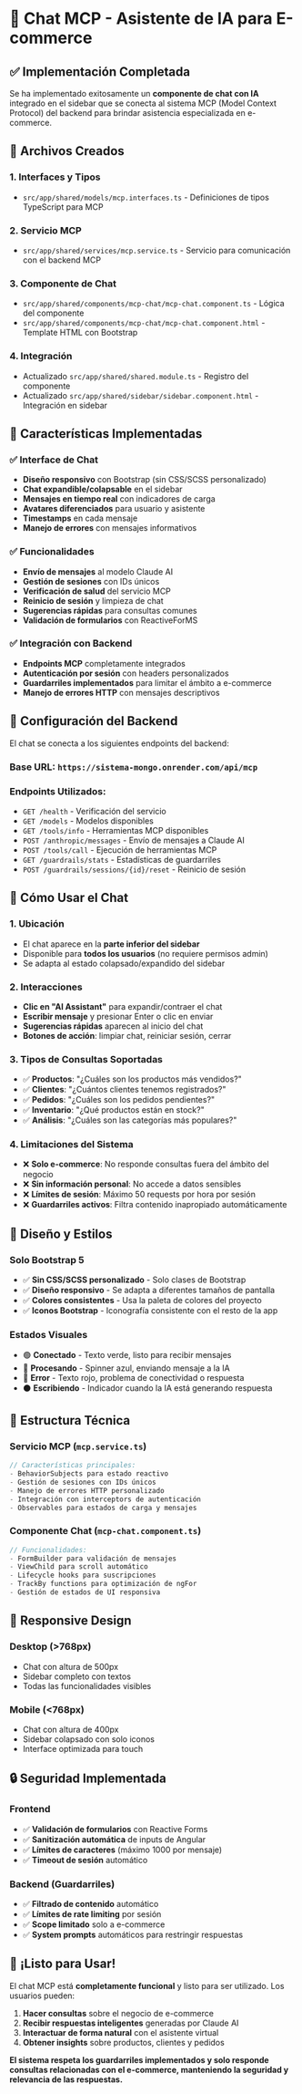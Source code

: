 # 🤖 Chat MCP - Asistente de IA para E-commerce

## ✅ Implementación Completada

Se ha implementado exitosamente un **componente de chat con IA** integrado en el sidebar que se conecta al sistema MCP (Model Context Protocol) del backend para brindar asistencia especializada en e-commerce.

## 📁 Archivos Creados

### 1. **Interfaces y Tipos**
- `src/app/shared/models/mcp.interfaces.ts` - Definiciones de tipos TypeScript para MCP

### 2. **Servicio MCP**
- `src/app/shared/services/mcp.service.ts` - Servicio para comunicación con el backend MCP

### 3. **Componente de Chat**
- `src/app/shared/components/mcp-chat/mcp-chat.component.ts` - Lógica del componente
- `src/app/shared/components/mcp-chat/mcp-chat.component.html` - Template HTML con Bootstrap

### 4. **Integración**
- Actualizado `src/app/shared/shared.module.ts` - Registro del componente
- Actualizado `src/app/shared/sidebar/sidebar.component.html` - Integración en sidebar

## 🎯 Características Implementadas

### ✅ **Interface de Chat**
- **Diseño responsivo** con Bootstrap (sin CSS/SCSS personalizado)
- **Chat expandible/colapsable** en el sidebar
- **Mensajes en tiempo real** con indicadores de carga
- **Avatares diferenciados** para usuario y asistente
- **Timestamps** en cada mensaje
- **Manejo de errores** con mensajes informativos

### ✅ **Funcionalidades**
- **Envío de mensajes** al modelo Claude AI
- **Gestión de sesiones** con IDs únicos
- **Verificación de salud** del servicio MCP
- **Reinicio de sesión** y limpieza de chat
- **Sugerencias rápidas** para consultas comunes
- **Validación de formularios** con ReactiveForMS

### ✅ **Integración con Backend**
- **Endpoints MCP** completamente integrados
- **Autenticación por sesión** con headers personalizados
- **Guardarriles implementados** para limitar el ámbito a e-commerce
- **Manejo de errores HTTP** con mensajes descriptivos

## 🔧 Configuración del Backend

El chat se conecta a los siguientes endpoints del backend:

### **Base URL:** `https://sistema-mongo.onrender.com/api/mcp`

### **Endpoints Utilizados:**
- `GET /health` - Verificación del servicio
- `GET /models` - Modelos disponibles
- `GET /tools/info` - Herramientas MCP disponibles
- `POST /anthropic/messages` - Envío de mensajes a Claude AI
- `POST /tools/call` - Ejecución de herramientas MCP
- `GET /guardrails/stats` - Estadísticas de guardarriles
- `POST /guardrails/sessions/{id}/reset` - Reinicio de sesión

## 🚀 Cómo Usar el Chat

### 1. **Ubicación**
- El chat aparece en la **parte inferior del sidebar**
- Disponible para **todos los usuarios** (no requiere permisos admin)
- Se adapta al estado colapsado/expandido del sidebar

### 2. **Interacciones**
- **Clic en "AI Assistant"** para expandir/contraer el chat
- **Escribir mensaje** y presionar Enter o clic en enviar
- **Sugerencias rápidas** aparecen al inicio del chat
- **Botones de acción**: limpiar chat, reiniciar sesión, cerrar

### 3. **Tipos de Consultas Soportadas**
- ✅ **Productos**: "¿Cuáles son los productos más vendidos?"
- ✅ **Clientes**: "¿Cuántos clientes tenemos registrados?"
- ✅ **Pedidos**: "¿Cuáles son los pedidos pendientes?"
- ✅ **Inventario**: "¿Qué productos están en stock?"
- ✅ **Análisis**: "¿Cuáles son las categorías más populares?"

### 4. **Limitaciones del Sistema**
- ❌ **Solo e-commerce**: No responde consultas fuera del ámbito del negocio
- ❌ **Sin información personal**: No accede a datos sensibles
- ❌ **Límites de sesión**: Máximo 50 requests por hora por sesión
- ❌ **Guardarriles activos**: Filtra contenido inapropiado automáticamente

## 🎨 Diseño y Estilos

### **Solo Bootstrap 5**
- ✅ **Sin CSS/SCSS personalizado** - Solo clases de Bootstrap
- ✅ **Diseño responsivo** - Se adapta a diferentes tamaños de pantalla
- ✅ **Colores consistentes** - Usa la paleta de colores del proyecto
- ✅ **Iconos Bootstrap** - Iconografía consistente con el resto de la app

### **Estados Visuales**
- 🟢 **Conectado** - Texto verde, listo para recibir mensajes
- 🔵 **Procesando** - Spinner azul, enviando mensaje a la IA
- 🔴 **Error** - Texto rojo, problema de conectividad o respuesta
- ⚫ **Escribiendo** - Indicador cuando la IA está generando respuesta

## 🔧 Estructura Técnica

### **Servicio MCP (`mcp.service.ts`)**
```typescript
// Características principales:
- BehaviorSubjects para estado reactivo
- Gestión de sesiones con IDs únicos
- Manejo de errores HTTP personalizado
- Integración con interceptors de autenticación
- Observables para estados de carga y mensajes
```

### **Componente Chat (`mcp-chat.component.ts`)**
```typescript
// Funcionalidades:
- FormBuilder para validación de mensajes
- ViewChild para scroll automático
- Lifecycle hooks para suscripciones
- TrackBy functions para optimización de ngFor
- Gestión de estados de UI responsiva
```

## 📱 Responsive Design

### **Desktop (>768px)**
- Chat con altura de 500px
- Sidebar completo con textos
- Todas las funcionalidades visibles

### **Mobile (<768px)**
- Chat con altura de 400px
- Sidebar colapsado con solo iconos
- Interface optimizada para touch

## 🔒 Seguridad Implementada

### **Frontend**
- ✅ **Validación de formularios** con Reactive Forms
- ✅ **Sanitización automática** de inputs de Angular
- ✅ **Límites de caracteres** (máximo 1000 por mensaje)
- ✅ **Timeout de sesión** automático

### **Backend (Guardarriles)**
- ✅ **Filtrado de contenido** automático
- ✅ **Límites de rate limiting** por sesión
- ✅ **Scope limitado** solo a e-commerce
- ✅ **System prompts** automáticos para restringir respuestas

## 🎉 ¡Listo para Usar!

El chat MCP está **completamente funcional** y listo para ser utilizado. Los usuarios pueden:

1. **Hacer consultas** sobre el negocio de e-commerce
2. **Recibir respuestas inteligentes** generadas por Claude AI
3. **Interactuar de forma natural** con el asistente virtual
4. **Obtener insights** sobre productos, clientes y pedidos

**El sistema respeta los guardarriles implementados y solo responde consultas relacionadas con el e-commerce, manteniendo la seguridad y relevancia de las respuestas.**
